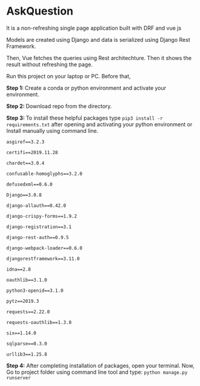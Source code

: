 # AskQuestion
It is a non-refreshing single page application built with DRF and vue js

Models are created using Django and data is serialized using Django Rest Framework.

Then, Vue fetches the queries using Rest architechture.
Then it shows the result without refreshing the page.

Run this project on your laptop or PC. Before that,

<strong> Step 1: </strong> Create a conda or python environment and activate your environment.

<strong> Step 2: </strong> Download repo from the directory.

<strong> Step 3: </strong> To install these helpful packages type `pip3 install -r requirements.txt` after opening and activating your python environment or Install manually using command line. 


`asgiref==3.2.3`

`certifi==2019.11.28`

`chardet==3.0.4`

`confusable-homoglyphs==3.2.0`

`defusedxml==0.6.0`

`Django==3.0.8`

`django-allauth==0.42.0`

`django-crispy-forms==1.9.2`

`django-registration==3.1`

`django-rest-auth==0.9.5`

`django-webpack-loader==0.6.0`

`djangorestframework==3.11.0`

`idna==2.8`

`oauthlib==3.1.0`

`python3-openid==3.1.0`

`pytz==2019.3`

`requests==2.22.0`

`requests-oauthlib==1.3.0`

`six==1.14.0`

`sqlparse==0.3.0`

`urllib3==1.25.8`


<strong> Step 4:</strong> After completing installation of packages, open your terminal. Now, Go to project folder using command line tool and type: `python manage.py runserver`

